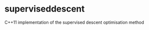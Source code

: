superviseddescent
=================

C++11 implementation of the supervised descent optimisation method
